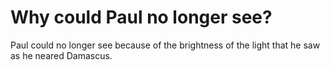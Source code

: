 # Why could Paul no longer see?

Paul could no longer see because of the brightness of the light that he saw as he neared Damascus.
